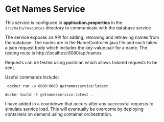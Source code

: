 # Get Names Service

This service is configured in **application.properties** in the `src/main/resources` directory to communicate with the database service

The service exposes an API for adding, removing and retrieving names from the database. The routes are in the NameController.java file and each takes a json request body which includes the key-value pair for a name. The testing route is http://localhost:8080/api/names

Requests can be tested using postman which allows tailored requests to be sent.

Useful commands include:

``` docker run -p 8080:8080 getnamesservice:latest```

``` docker build -t getnamesservice:latest . ```    

I have added in a countdown that occurs after any successful requests to simulate service load. This will eventually be overcome by deploying containers on demand using container orchestration.
